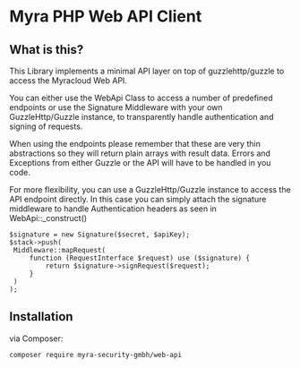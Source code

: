 Myra PHP Web API Client
======

What is this?
-------------

This Library implements a minimal API layer on top of guzzlehttp/guzzle to access the Myracloud Web API.

You can either use the WebApi Class to access a number of predefined endpoints or use the Signature Middleware with 
your own GuzzleHttp/Guzzle instance, to transparently handle authentication and signing of requests.

When using the endpoints please remember that these are very thin abstractions so they will return plain arrays with 
result data. Errors and Exceptions from either Guzzle or the API will have to be handled in you code.

For more flexibility, you can use a GuzzleHttp/Guzzle instance to access the API endpoint directly. 
In this case you can simply attach the signature middleware to handle Authentication headers as seen in WebApi::_construct()

    $signature = new Signature($secret, $apiKey);
    $stack->push(
     Middleware::mapRequest(
         function (RequestInterface $request) use ($signature) {
             return $signature->signRequest($request);
         }
     )
    );

Installation
------------
via Composer:
    
    composer require myra-security-gmbh/web-api
